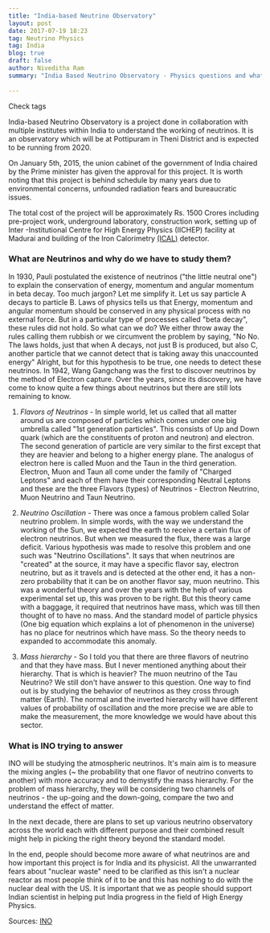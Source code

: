 ```yaml
---
title: "India-based Neutrino Observatory"
layout: post
date: 2017-07-19 18:23
tag: Neutrino Physics
tag: India
blog: true
draft: false
author: Niveditha Ram
summary: "India Based Neutrino Observatory - Physics questions and what the observatory is trying to achieve"
 
---
```


Check tags

India-based Neutrino Observatory is a project done in collaboration with multiple institutes within India to understand the working of neutrinos. It is an observatory which will be at Pottipuram in Theni District and is expected to be running from 2020.

On January 5th, 2015, the union cabinet of the government of India chaired by the Prime minister has given the approval for this project. It is worth noting that this project is behind schedule by many years due to environmental concerns, unfounded radiation fears and bureaucratic issues. 

The total cost of the project will be approximately Rs. 1500 Crores including pre-project work, underground laboratory, construction work, setting up of Inter -Institutional Centre for High Energy Physics (IICHEP) facility at Madurai and building of the Iron Calorimetry [(ICAL)](https://arxiv.org/pdf/1505.07380.pdf) detector. 

### What are Neutrinos and why do we have to study them?

In 1930, Pauli postulated the existence of neutrinos ("the little neutral one") to explain the conservation of energy, momentum and angular momentum in beta decay. 
Too much jargon? Let me simplify it. 
Let us say particle A decays to particle B. Laws of physics tells us that Energy, momentum and angular momentum should be conserved in any physical process with no external force. But in a particular type of processes called "beta decay", these rules did not hold. So what can we do? We either throw away the rules calling them rubbish or we circumvent the problem by saying, "No No. The laws holds, just that when A decays, not just B is produced, but also C, another particle that we cannot detect that is taking away this unaccounted energy"
Alright, but for this hypothesis to be true, one needs to detect these neutrinos. In 1942, Wang Gangchang was the first to discover neutrinos by the method of Electron capture. 
Over the years, since its discovery, we have come to know quite a few things about neutrinos but there are still lots remaining to know. 

1) *Flavors of Neutrinos* - In simple world, let us called that all matter around us are composed of particles which comes under one big umbrella called "1st generation particles". This consists of Up and Down quark (which are the constituents of proton and neutron) and electron. The second generation of particle are very similar to the first except that they are heavier and belong to a higher energy plane. The analogus of electron here is called Muon and the Taun in the third generation. Electron, Muon and Taun all come under the family of "Charged Leptons" and each of them have their corresponding Neutral Leptons and these are the three Flavors (types) of Neutrinos - Electron Neutrino, Muon Neutrino and Taun Neutrino.  

2) *Neutrino Oscillation* - There was once a famous problem called Solar neutrino problem. In simple words, with the way we understand the working of the Sun, we expected the earth to receive a certain flux of electron neutrinos. But when we measured the flux, there was a large deficit. Various hypothesis was made to resolve this problem and one such was "Neutrino Oscillations". It says that when neutrinos are "created" at the source, it may have a specific flavor say, electron neutrino, but as it travels and is detected at the other end, it has a non-zero probability that it can be on another flavor say,  muon neutrino. This was a wonderful theory and over the years with the help of various experimental set up, this was proven to be right. But this theory came with a baggage, it required that neutrinos have mass, which was till then thought of to have no mass. And the standard model of particle physics (One big equation which explains a lot of phenomenon in the universe) has no place for neutrinos which have mass. So the theory needs to expanded to accommodate this anomaly. 

3) *Mass hierarchy* - So I told you that there are three flavors of neutrino and that they have mass. But I never mentioned anything about their hierarchy. That is which is heavier? The muon neutrino of the Tau Neutrino? We still don't have answer to this question. One way to find out is by studying the behavior of neutrinos as they cross through matter (Earth). The normal and the inverted hierarchy will have different values of probability of oscillation and the more precise we are able to make the measurement, the more knowledge we would have about this sector. 

### What is INO trying to answer

INO will be studying the atmospheric neutrinos. It's main aim is to measure the mixing angles (~ the probability that one flavor of neutrino converts to another) with more accuracy and to demystify the mass hierarchy. 
For the problem of mass hierarchy, they will be considering two channels of neutrinos - the up-going and the down-going, compare the two and understand the effect of matter.


  


In the next decade, there are plans to set up various neutrino observatory across the world each with different purpose and their combined result might help in picking the right theory beyond the standard model. 

In the end, people should become more aware of what neutrinos are and how important this project is for India and its physicist. All the unwarranted fears about "nuclear waste" need to be clarified as this isn't a nuclear reactor as most people think of it to be and this has nothing to do with the nuclear deal with the US. It is important that we as people should support Indian scientist in helping put India progress in the field of  High Energy Physics. 

Sources:
[INO](http://www.ino.tifr.res.in/ino/) 

